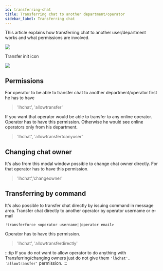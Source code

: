 ```yaml
---
id: transferring-chat
title: Transferring chat to another department/operator
sidebar_label: Transferring chat
---
```


This article explains how transferring chat to another user/department works and what permissions are involved.

![](/img/chat/chat-transfer.jpg)

Transfer init icon

![](/img/chat/transfer-icon.jpg)

## Permissions

For operator to be able to transfer chat to another department/operator first he has to have

> 'lhchat', 'allowtransfer'

If you want that operator would be able to transfer to any online operator. Operator has to have this permission. Otherwise he would see online operators only from his department.

> 'lhchat', 'allowtransfertoanyuser'

## Changing chat owner

It's also from this modal window possible to change chat owner directly. For that operator has to have this permission.

 > 'lhchat','changeowner'

## Transferring by command

It's also possible to transfer chat directly by issuing command in message area. Transfer chat directly to another operator by operator username or e-mail

```
!transferforce <operator username||operator email>
```

Operator has to have this permission.

> 'lhchat', 'allowtransferdirectly'

:::tip 
If you do not want to allow operator to do anything with Transferring/changing owners just do not give them `'lhchat', 'allowtransfer'` permission.
:::
